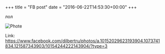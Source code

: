 +++
title = "FB post"
date = "2016-06-22T14:53:30+00:00"
+++

лол

![Phote](https://scontent.xx.fbcdn.net/v/t1.0-0/s130x130/13442333_10154244222143904_5219182301467511333_n.png?oh=0945363d6a6c70aa7e15d91c85cd02f8&oe=5952D1AE)


Link: https://www.facebook.com/dilbertru/photos/a.10152029623193904.1073741834.121587343903/10154244222143904/?type=3
